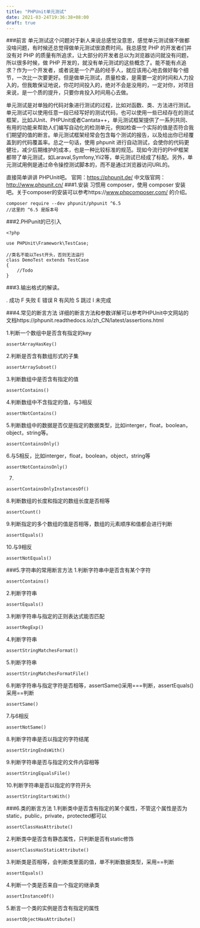 ```yaml
---
title: "PHPUnit单元测试"
date: 2021-03-24T19:36:38+08:00
draft: true
---
```


###前言
单元测试这个问题对于新人来说总感觉没意思，感觉单元测试做不做都没啥问题，有时候还总觉得做单元测试很浪费时间。我总感觉 PHP 的开发者们并没有对 PHP 的质量有所追求，让大部分的开发者总以为浏览器访问就没有问题，所以很多时候，做 PHP 开发的，就没有单元测试的这些概念了。能不能有点追求？作为一个开发者，或者说是一个产品的经手人，就应该用心地去做好每个细节，一次比一次要更好。但是做单元测试，质量检查，是需要一定的时间和人力投入的，但我敢保证地说，你花时间投入的，绝对不会是没用的，一定对你，对项目来说，是一个质的提升，只要你肯投入时间用心去做。

单元测试是对单独的代码对象进行测试的过程，比如对函数、类、方法进行测试。单元测试可以使用任意一段已经写好的测试代码，也可以使用一些已经存在的测试框架，比如JUnit、PHPUnit或者Cantata++，单元测试框架提供了一系列共同、有用的功能来帮助人们编写自动化的检测单元，例如检查一个实际的值是否符合我们期望的值的断言。单元测试框架经常会包含每个测试的报告，以及给出你已经覆盖到的代码覆盖率。总之一句话，使用 phpunit 进行自动测试，会使你的代码更健壮，减少后期维护的成本，也是一种比较标准的规范。现如今流行的PHP框架都带了单元测试，如Laraval,Symfony,Yii2等，单元测试已经成了标配。另外，单元测试用例是通过命令操控测试脚本的，而不是通过浏览器访问URL的。

直接简单讲讲 PHPUnit吧。
官网：https://phpunit.de/
中文版官网：http://www.phpunit.cn/
###1.安装
习惯用 composer，使用 composer 安装吧。关于composer的安装可以参考https://www.phpcomposer.com/ 的介绍。

```
composer require --dev phpunit/phpunit ^6.5
//这里的 ^6.5 是版本号
```
###2.PHPunit的已引入

```
<?php

use PHPUnit\Framework\TestCase;

//类名不能以Test开头，否则无法运行
class DemoTest extends TestCase 
{
	//Todo
}
```
###3.输出格式的解读。

.	成功 
F	失败 
E 错误 
R 有风险 
S 跳过 
I 未完成

###4.常见的断言方法
详细的断言方法和参数详解可以参考PHPUnit中文网站的文档https://phpunit.readthedocs.io/zh_CN/latest/assertions.html

1.判断一个数组中是否含有指定的key
```
assertArrayHasKey()
```


2.判断是否含有数组形式的子集
```
assertArraySubset()
```


3.判断数组中是否含有指定的值

```
assertContains()
```
4.判断数组中不含指定的值，与3相反
```
assertNotContains()
```
5.判断数组中的数据是否仅是指定的数据类型，比如interger，float，boolean，object，string等。
```
assertContainsOnly()
```
6.与5相反，比如interger，float，boolean，object，string等
```
assertNotContainsOnly()
```
7.
```
assertContainsOnlyInstancesOf()
```
8.判断数组的长度和指定的数组长度是否相等
```
assertCount()
```
9.判断指定的多个数组的值是否相等，数组的元素顺序和值都会进行判断
```
assertEquals()
```

10.与9相反
```
assertNotEquals()
```


###5.字符串的常用断言方法
1.判断字符串中是否含有某个字符

```
assertContains()
```
2.判断字符串
```
assertEquals()
```
3.判断字符串与指定的正则表达式能否匹配
```
assertRegExp()
```
4.判断字符串
```
assertStringMatchesFormat()
```
5.判断字符串
```
assertStringMatchesFormatFile()
```
6.判断字符串与指定字符是否相等，assertSame()采用===判断，assertEquals()采用==判断
```
assertSame()
```
7.与6相反
```
assertNotSame()
```
8.判断字符串是否以指定的字符结尾
```
assertStringEndsWith()
```
9.判断字符串是否与指定的文件内容相等
```
assertStringEqualsFile()
```
10.判断字符串是否以指定的字符开头
```
assertStringStartsWith()
```
###6.类的断言方法
1.判断类中是否含有指定的某个属性，不管这个属性是否为static，public，private，protected都可以
```
assertClassHasAttribute()
```
2.判断类中是否含有静态属性，只判断是否有static修饰
```
assertClassHasStaticAttribute()
```
3.判断类是否相等，会判断类里面的值，单不判断数据类型，采用==判断
```
assertEquals()
```
4.判断一个类是否来自一个指定的继承类
```
assertInstanceOf()
```
5.断言一个类的实例是否含有指定的属性
```
assertObjectHasAttribute()
```